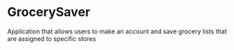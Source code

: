 # GrocerySaver
Application that allows users to make an account and save grocery lists that are assigned to specific stores
